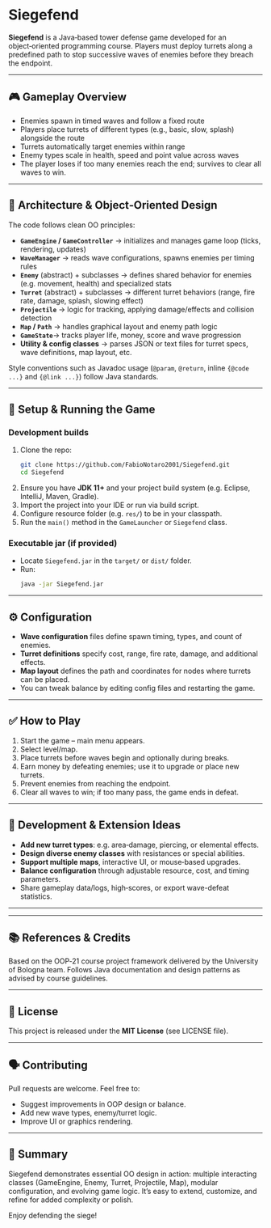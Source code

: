 # Siegefend

**Siegefend** is a Java‑based tower defense game developed for an object‑oriented programming course. Players must deploy turrets along a predefined path to stop successive waves of enemies before they breach the endpoint.

---

## 🎮 Gameplay Overview
- Enemies spawn in timed waves and follow a fixed route
- Players place turrets of different types (e.g., basic, slow, splash) alongside the route
- Turrets automatically target enemies within range
- Enemy types scale in health, speed and point value across waves
- The player loses if too many enemies reach the end; survives to clear all waves to win.

---

## 🧱 Architecture & Object‑Oriented Design

The code follows clean OO principles:
- **`GameEngine` / `GameController`** -> initializes and manages game loop (ticks, rendering, updates)
- **`WaveManager`** -> reads wave configurations, spawns enemies per timing rules
- **`Enemy`** (abstract) + subclasses -> defines shared behavior for enemies (e.g. movement, health) and specialized stats
- **`Turret`** (abstract) + subclasses -> different turret behaviors (range, fire rate, damage, splash, slowing effect)
- **`Projectile`** -> logic for tracking, applying damage/effects and collision detection
- **`Map` / `Path`** -> handles graphical layout and enemy path logic
- **`GameState`**-> tracks player life, money, score and wave progression
- **Utility & config classes** -> parses JSON or text files for turret specs, wave definitions, map layout, etc.

Style conventions such as Javadoc usage (`@param`, `@return`, inline `{@code ...}` and `{@link ...}`) follow Java standards.

---

## 🚀 Setup & Running the Game

### Development builds
1. Clone the repo:
    ```bash
    git clone https://github.com/FabioNotaro2001/Siegefend.git
    cd Siegefend
    ```
2. Ensure you have **JDK 11+** and your project build system (e.g. Eclipse, IntelliJ, Maven, Gradle).
3. Import the project into your IDE or run via build script.
4. Configure resource folder (e.g. `res/`) to be in your classpath.
5. Run the `main()` method in the `GameLauncher` or `Siegefend` class.

### Executable jar (if provided)
- Locate `Siegefend.jar` in the `target/` or `dist/` folder.
- Run:
    ```bash
    java -jar Siegefend.jar
    ```

---

## ⚙ Configuration

- **Wave configuration** files define spawn timing, types, and count of enemies.
- **Turret definitions** specify cost, range, fire rate, damage, and additional effects.
- **Map layout** defines the path and coordinates for nodes where turrets can be placed.
- You can tweak balance by editing config files and restarting the game.

---

## ✅ How to Play
1. Start the game – main menu appears.
2. Select level/map.
3. Place turrets before waves begin and optionally during breaks.
4. Earn money by defeating enemies; use it to upgrade or place new turrets.
5. Prevent enemies from reaching the endpoint.
6. Clear all waves to win; if too many pass, the game ends in defeat.

---

## 🧪 Development & Extension Ideas

- **Add new turret types**: e.g. area‑damage, piercing, or elemental effects.
- **Design diverse enemy classes** with resistances or special abilities.
- **Support multiple maps**, interactive UI, or mouse‑based upgrades.
- **Balance configuration** through adjustable resource, cost, and timing parameters.
- Share gameplay data/logs, high‑scores, or export wave-defeat statistics.

---


---

## 📚 References & Credits

Based on the OOP‑21 course project framework delivered by the University of Bologna team. Follows Java documentation and design patterns as advised by course guidelines.

---

## 📄 License

This project is released under the **MIT License** (see LICENSE file).

---

## 🗣 Contributing

Pull requests are welcome. Feel free to:
- Suggest improvements in OOP design or balance.
- Add new wave types, enemy/turret logic.
- Improve UI or graphics rendering.

---

## 🏁 Summary

Siegefend demonstrates essential OO design in action: multiple interacting classes (GameEngine, Enemy, Turret, Projectile, Map), modular configuration, and evolving game logic. It’s easy to extend, customize, and refine for added complexity or polish.

Enjoy defending the siege!

